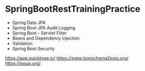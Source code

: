# SpringBootRestTrainingPractice


* Spring Data JPA
* Spring Boot JPA Audit Logging
* Spring Boot - Servlet Filter
* Beans and Dependency Injection
* Validation
* Spring Boot Security


https://app.quicktype.io/
https://www.jsonschema2pojo.org/
https://jsoup.org/
